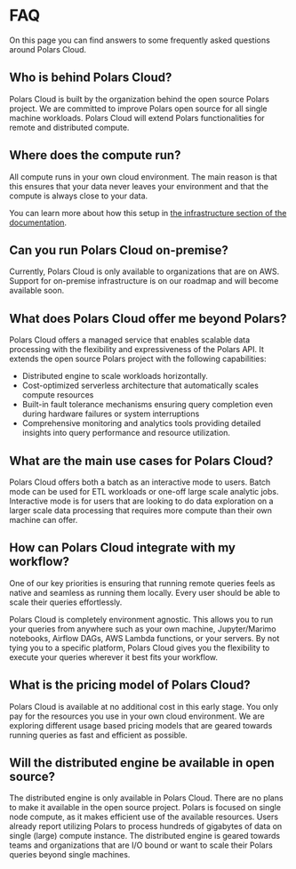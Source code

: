 # FAQ

On this page you can find answers to some frequently asked questions around Polars Cloud.

## Who is behind Polars Cloud?

Polars Cloud is built by the organization behind the open source Polars project. We are committed to
improve Polars open source for all single machine workloads. Polars Cloud will extend Polars
functionalities for remote and distributed compute.

## Where does the compute run?

All compute runs in your own cloud environment. The main reason is that this ensures that your data
never leaves your environment and that the compute is always close to your data.

You can learn more about how this setup in
[the infrastructure section of the documentation](providers/aws/infra.md).

## Can you run Polars Cloud on-premise?

Currently, Polars Cloud is only available to organizations that are on AWS. Support for on-premise
infrastructure is on our roadmap and will become available soon.

## What does Polars Cloud offer me beyond Polars?

Polars Cloud offers a managed service that enables scalable data processing with the flexibility and
expressiveness of the Polars API. It extends the open source Polars project with the following
capabilities:

- Distributed engine to scale workloads horizontally.
- Cost-optimized serverless architecture that automatically scales compute resources
- Built-in fault tolerance mechanisms ensuring query completion even during hardware failures or
  system interruptions
- Comprehensive monitoring and analytics tools providing detailed insights into query performance
  and resource utilization.

## What are the main use cases for Polars Cloud?

Polars Cloud offers both a batch as an interactive mode to users. Batch mode can be used for ETL
workloads or one-off large scale analytic jobs. Interactive mode is for users that are looking to do
data exploration on a larger scale data processing that requires more compute than their own machine
can offer.

## How can Polars Cloud integrate with my workflow?

One of our key priorities is ensuring that running remote queries feels as native and seamless as
running them locally. Every user should be able to scale their queries effortlessly.

Polars Cloud is completely environment agnostic. This allows you to run your queries from anywhere
such as your own machine, Jupyter/Marimo notebooks, Airflow DAGs, AWS Lambda functions, or your
servers. By not tying you to a specific platform, Polars Cloud gives you the flexibility to execute
your queries wherever it best fits your workflow.

## What is the pricing model of Polars Cloud?

Polars Cloud is available at no additional cost in this early stage. You only pay for the resources
you use in your own cloud environment. We are exploring different usage based pricing models that
are geared towards running queries as fast and efficient as possible.

## Will the distributed engine be available in open source?

The distributed engine is only available in Polars Cloud. There are no plans to make it available in
the open source project. Polars is focused on single node compute, as it makes efficient use of the
available resources. Users already report utilizing Polars to process hundreds of gigabytes of data
on single (large) compute instance. The distributed engine is geared towards teams and organizations
that are I/O bound or want to scale their Polars queries beyond single machines.
